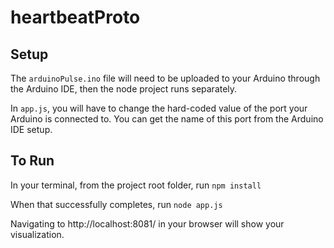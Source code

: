 # heartbeatProto

## Setup
The `arduinoPulse.ino` file will need to be uploaded to your Arduino through the Arduino IDE, then the node project runs separately.

In `app.js`, you will have to change the hard-coded value of the port your Arduino is connected to. You can get the name of this port from the Arduino IDE setup.


## To Run
In your terminal, from the project root folder, run `npm install`

When that successfully completes, run `node app.js`

Navigating to http://localhost:8081/ in your browser will show your visualization.
